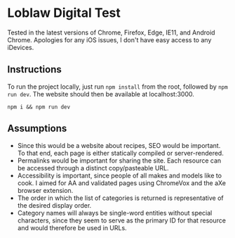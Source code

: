 # Loblaw Digital Test

Tested in the latest versions of Chrome, Firefox, Edge, IE11, and Android Chrome. Apologies for any iOS issues, I don't have easy access to any iDevices.

## Instructions

To run the project locally, just run `npm install` from the root, followed by `npm run dev`. The website should then be available at localhost:3000.

```
npm i && npm run dev
```

## Assumptions

- Since this would be a website about recipes, SEO would be important. To that end, each page is either statically compiled or server-rendered.
- Permalinks would be important for sharing the site. Each resource can be accessed through a distinct copy/pasteable URL.
- Accessibility is important, since people of all makes and models like to cook. I aimed for AA and validated pages using ChromeVox and the aXe browser extension.
- The order in which the list of categories is returned is representative of the desired display order.
- Category names will always be single-word entities without special characters, since they seem to serve as the primary ID for that resource and would therefore be used in URLs.
